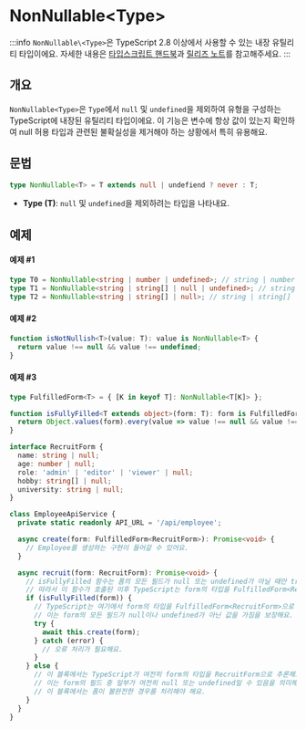 # NonNullable\<Type>

:::info
`NonNullable\<Type>`은 TypeScript 2.8 이상에서 사용할 수 있는 내장 유틸리티 타입이에요. 자세한 내용은 [타입스크립트 핸드북](https://www.typescriptlang.org/docs/handbook/utility-types.html#nonnullabletype)과 [릴리즈 노트](https://www.typescriptlang.org/docs/handbook/release-notes/typescript-2-8.html#predefined-conditional-types)를 참고해주세요.
:::

## 개요

`NonNullable<Type>`은 `Type`에서 `null` 및 `undefined`을 제외하여 유형을 구성하는 TypeScript에 내장된 유틸리티 타입이에요. 이 기능은 변수에 항상 값이 있는지 확인하여 null 허용 타입과 관련된 불확실성을 제거해야 하는 상황에서 특히 유용해요.

## 문법

```ts
type NonNullable<T> = T extends null | undefiend ? never : T;
```

- **Type (T)**: `null` 및 `undefined`을 제외하려는 타입을 나타내요.

## 예제

#### 예제 #1

```ts
type T0 = NonNullable<string | number | undefined>; // string | number
type T1 = NonNullable<string | string[] | null | undefined>; // string | string[]
type T2 = NonNullable<string | string[] | null>; // string | string[]
```

#### 예제 #2

```ts
function isNotNullish<T>(value: T): value is NonNullable<T> {
  return value !== null && value !== undefined;
}
```

#### 예제 #3

```ts
type FulfilledForm<T> = { [K in keyof T]: NonNullable<T[K]> };

function isFullyFilled<T extends object>(form: T): form is FulfilledForm<T> {
  return Object.values(form).every(value => value !== null && value !== undefined);
}

interface RecruitForm {
  name: string | null;
  age: number | null;
  role: 'admin' | 'editor' | 'viewer' | null;
  hobby: string[] | null;
  university: string | null;
}

class EmployeeApiService {
  private static readonly API_URL = '/api/employee';

  async create(form: FulfilledForm<RecruitForm>): Promise<void> {
    // Employee를 생성하는 구현이 들어갈 수 있어요.
  }

  async recruit(form: RecruitForm): Promise<void> {
    // isFullyFilled 함수는 폼의 모든 필드가 null 또는 undefined가 아닐 때만 true를 반환해요.
    // 따라서 이 함수가 호출된 이후 TypeScript는 form의 타입을 FulfilledForm<RecruitForm>으로 추론해요.
    if (isFullyFilled(form)) {
      // TypeScript는 여기에서 form의 타입을 FulfilledForm<RecruitForm>으로 추론해요.
      // 이는 form의 모든 필드가 null이나 undefined가 아닌 값을 가짐을 보장해요.
      try {
        await this.create(form);
      } catch (error) {
        // 오류 처리가 필요해요.
      }
    } else {
      // 이 블록에서는 TypeScript가 여전히 form의 타입을 RecruitForm으로 추론해요.
      // 이는 form의 필드 중 일부가 여전히 null 또는 undefined일 수 있음을 의미해요.
      // 이 블록에서는 폼이 불완전한 경우를 처리해야 해요.
    }
  }
}
```
